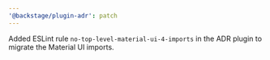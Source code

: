```yaml
---
'@backstage/plugin-adr': patch
---
```


Added ESLint rule `no-top-level-material-ui-4-imports` in the ADR plugin to migrate the Material UI imports.
